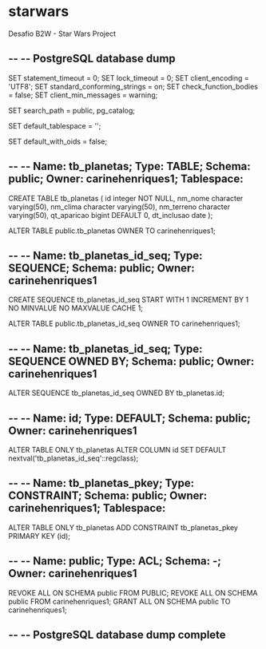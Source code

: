 # starwars
Desafio B2W - Star Wars Project

--
-- PostgreSQL database dump
--

SET statement_timeout = 0;
SET lock_timeout = 0;
SET client_encoding = 'UTF8';
SET standard_conforming_strings = on;
SET check_function_bodies = false;
SET client_min_messages = warning;

SET search_path = public, pg_catalog;

SET default_tablespace = '';

SET default_with_oids = false;

--
-- Name: tb_planetas; Type: TABLE; Schema: public; Owner: carinehenriques1; Tablespace: 
--

CREATE TABLE tb_planetas (
    id integer NOT NULL,
    nm_nome character varying(50),
    nm_clima character varying(50),
    nm_terreno character varying(50),
    qt_aparicao bigint DEFAULT 0,
    dt_inclusao date
);


ALTER TABLE public.tb_planetas OWNER TO carinehenriques1;

--
-- Name: tb_planetas_id_seq; Type: SEQUENCE; Schema: public; Owner: carinehenriques1
--

CREATE SEQUENCE tb_planetas_id_seq
    START WITH 1
    INCREMENT BY 1
    NO MINVALUE
    NO MAXVALUE
    CACHE 1;


ALTER TABLE public.tb_planetas_id_seq OWNER TO carinehenriques1;

--
-- Name: tb_planetas_id_seq; Type: SEQUENCE OWNED BY; Schema: public; Owner: carinehenriques1
--

ALTER SEQUENCE tb_planetas_id_seq OWNED BY tb_planetas.id;


--
-- Name: id; Type: DEFAULT; Schema: public; Owner: carinehenriques1
--

ALTER TABLE ONLY tb_planetas ALTER COLUMN id SET DEFAULT nextval('tb_planetas_id_seq'::regclass);


--
-- Name: tb_planetas_pkey; Type: CONSTRAINT; Schema: public; Owner: carinehenriques1; Tablespace: 
--

ALTER TABLE ONLY tb_planetas
    ADD CONSTRAINT tb_planetas_pkey PRIMARY KEY (id);


--
-- Name: public; Type: ACL; Schema: -; Owner: carinehenriques1
--

REVOKE ALL ON SCHEMA public FROM PUBLIC;
REVOKE ALL ON SCHEMA public FROM carinehenriques1;
GRANT ALL ON SCHEMA public TO carinehenriques1;


--
-- PostgreSQL database dump complete
--
